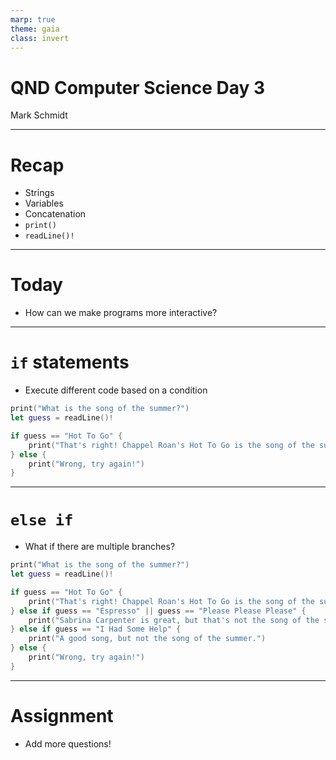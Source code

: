 ```yaml
---
marp: true
theme: gaia
class: invert
---
```


# QND Computer Science Day 3
Mark Schmidt

--- 

# Recap

- Strings
- Variables
- Concatenation
- `print()`
- `readLine()!`

---

# Today

- How can we make programs more interactive?

---

# `if` statements

- Execute different code based on a condition

```swift
print("What is the song of the summer?")
let guess = readLine()!

if guess == "Hot To Go" {
    print("That's right! Chappel Roan's Hot To Go is the song of the summer.")
} else {
    print("Wrong, try again!")
}
```

<!-- Things to note: if/else keyword, double equals sign, brackets, indentation -->

---

# `else if`

- What if there are multiple branches?
```swift
print("What is the song of the summer?")
let guess = readLine()!

if guess == "Hot To Go" {
    print("That's right! Chappel Roan's Hot To Go is the song of the summer.")
} else if guess == "Espresso" || guess == "Please Please Please" {
    print("Sabrina Carpenter is great, but that's not the song of the summer.")
} else if guess == "I Had Some Help" {
    print("A good song, but not the song of the summer.")
} else {
    print("Wrong, try again!")
}
```

---

# Assignment

- Add more questions!
